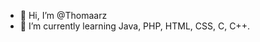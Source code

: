 - 👋 Hi, I’m @Thomaarz
- 🌱 I’m currently learning Java, PHP, HTML, CSS, C, C++.

<!---
Thomaarz/Thomaarz is a ✨ special ✨ repository because its `README.md` (this file) appears on your GitHub profile.
You can click the Preview link to take a look at your changes.
--->
